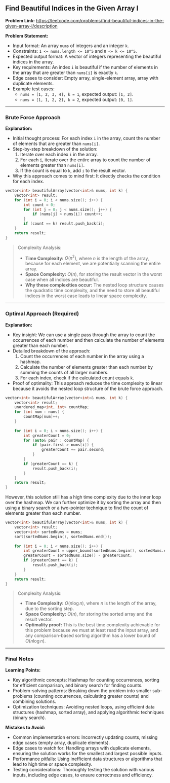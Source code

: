 ## Find Beautiful Indices in the Given Array I
**Problem Link:** https://leetcode.com/problems/find-beautiful-indices-in-the-given-array-i/description

**Problem Statement:**
- Input format: An array `nums` of integers and an integer `k`.
- Constraints: `1 <= nums.length <= 10^5` and `0 <= k <= 10^5`.
- Expected output format: A vector of integers representing the beautiful indices in the array.
- Key requirements: An index `i` is beautiful if the number of elements in the array that are greater than `nums[i]` is exactly `k`.
- Edge cases to consider: Empty array, single-element array, array with duplicate elements.
- Example test cases:
  - `nums = [1, 2, 3, 4], k = 1`, expected output: `[1, 2]`.
  - `nums = [1, 1, 2, 2], k = 2`, expected output: `[0, 1]`.

---

### Brute Force Approach

**Explanation:**
- Initial thought process: For each index `i` in the array, count the number of elements that are greater than `nums[i]`.
- Step-by-step breakdown of the solution:
  1. Iterate over each index `i` in the array.
  2. For each `i`, iterate over the entire array to count the number of elements greater than `nums[i]`.
  3. If the count is equal to `k`, add `i` to the result vector.
- Why this approach comes to mind first: It directly checks the condition for each index.

```cpp
vector<int> beautifulArray(vector<int>& nums, int k) {
    vector<int> result;
    for (int i = 0; i < nums.size(); i++) {
        int count = 0;
        for (int j = 0; j < nums.size(); j++) {
            if (nums[j] > nums[i]) count++;
        }
        if (count == k) result.push_back(i);
    }
    return result;
}
```

> Complexity Analysis:
> - **Time Complexity:** $O(n^2)$, where $n$ is the length of the array, because for each element, we are potentially scanning the entire array.
> - **Space Complexity:** $O(n)$, for storing the result vector in the worst case when all indices are beautiful.
> - **Why these complexities occur:** The nested loop structure causes the quadratic time complexity, and the need to store all beautiful indices in the worst case leads to linear space complexity.

---

### Optimal Approach (Required)

**Explanation:**
- Key insight: We can use a single pass through the array to count the occurrences of each number and then calculate the number of elements greater than each number.
- Detailed breakdown of the approach:
  1. Count the occurrences of each number in the array using a hashmap.
  2. Calculate the number of elements greater than each number by summing the counts of all larger numbers.
  3. For each index, check if the calculated count equals `k`.
- Proof of optimality: This approach reduces the time complexity to linear because it avoids the nested loop structure of the brute force approach.

```cpp
vector<int> beautifulArray(vector<int>& nums, int k) {
    vector<int> result;
    unordered_map<int, int> countMap;
    for (int num : nums) {
        countMap[num]++;
    }
    
    for (int i = 0; i < nums.size(); i++) {
        int greaterCount = 0;
        for (auto& pair : countMap) {
            if (pair.first > nums[i]) {
                greaterCount += pair.second;
            }
        }
        if (greaterCount == k) {
            result.push_back(i);
        }
    }
    return result;
}
```

However, this solution still has a high time complexity due to the inner loop over the hashmap. We can further optimize it by sorting the array and then using a binary search or a two-pointer technique to find the count of elements greater than each number.

```cpp
vector<int> beautifulArray(vector<int>& nums, int k) {
    vector<int> result;
    vector<int> sortedNums = nums;
    sort(sortedNums.begin(), sortedNums.end());
    
    for (int i = 0; i < nums.size(); i++) {
        int greaterCount = upper_bound(sortedNums.begin(), sortedNums.end(), nums[i]) - sortedNums.begin();
        greaterCount = sortedNums.size() - greaterCount;
        if (greaterCount == k) {
            result.push_back(i);
        }
    }
    return result;
}
```

> Complexity Analysis:
> - **Time Complexity:** $O(n \log n)$, where $n$ is the length of the array, due to the sorting step.
> - **Space Complexity:** $O(n)$, for storing the sorted array and the result vector.
> - **Optimality proof:** This is the best time complexity achievable for this problem because we must at least read the input array, and any comparison-based sorting algorithm has a lower bound of $O(n \log n)$.

---

### Final Notes

**Learning Points:**
- Key algorithmic concepts: Hashmap for counting occurrences, sorting for efficient comparison, and binary search for finding counts.
- Problem-solving patterns: Breaking down the problem into smaller sub-problems (counting occurrences, calculating greater counts) and combining solutions.
- Optimization techniques: Avoiding nested loops, using efficient data structures (hashmap, sorted array), and applying algorithmic techniques (binary search).

**Mistakes to Avoid:**
- Common implementation errors: Incorrectly updating counts, missing edge cases (empty array, duplicate elements).
- Edge cases to watch for: Handling arrays with duplicate elements, ensuring the solution works for the smallest and largest possible inputs.
- Performance pitfalls: Using inefficient data structures or algorithms that lead to high time or space complexity.
- Testing considerations: Thoroughly testing the solution with various inputs, including edge cases, to ensure correctness and efficiency.